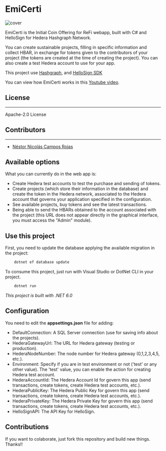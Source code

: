 # EmiCerti
![cover](https://user-images.githubusercontent.com/7274106/192119399-3e483978-5bc5-4638-b313-ba3f28974ae5.png)


EmiCerti is the Initial Coin Offering for ReFi webapp, built with C# and HelloSign for Hedera Hashgraph Network.

You can create sustainable projects, filling in specific information and collect HBAR, in exchange for tokens given to the contributors of your project (the tokens are created at the time of creating the project).
You can also create a test Hedera account to use for your app.

This project use [Hashgraph](https://bugbytesinc.github.io/Hashgraph/), and [HelloSign SDK](https://github.com/hellosign/hellosign-dotnet-sdk/tree/openapi)

You can view how EmiCerti works in this [Youtube video](https://www.youtube.com/watch?v=u3edWo7NQyU).


## License
----
Apache-2.0 License
 
## Contributors
----

- [Néstor Nicolás Campos Rojas](https://www.linkedin.com/in/nescampos/)


## Available options

What you can currently do in the web app is:
- Create Hedera test accounts to test the purchase and sending of tokens.
- Create projects (which store their information in the database) and create the token in the Hedera network, associated to the Hedera account that governs your application specified in the configuration.
- See available projects, buy tokens and see the latest transactions.
- Being able to send the HBARs obtained to the account associated with the project (this URL does not appear directly in the graphical interface, you must access the "Admin" module).



## Use this project

First, you need to update the database applying the available migration in the project:
```sh
    dotnet ef database update
```

To consume this project, just run with Visual Studio or DotNet CLI in your project.

```sh
    dotnet run
```

*This project is built with .NET 6.0*

## Configuration

You need to edit the **appsettings.json** file for adding:
- DefaultConnection: A SQL Server connection (use for saving info about the projects).
- HederaGatewayUrl: The URL for Hedera gateway (testing or production).
- HederaNodeNumber: The node number for Hedera gateway (0,1,2,3,4,5, etc.).
- Environment: Specify if you are in test environment or not ('test' or any other value). The 'test' value, you can enable the action for creating Hedera test account.
- HederaAccountId: The Hedera Account Id for govern this app (send transactions, create tokens, create Hedera test accounts, etc.).
- HederaPublicKey: The Hedera Public Key for govern this app (send transactions, create tokens, create Hedera test accounts, etc.).
- HederaPrivateKey: The Hedera Private Key for govern this app (send transactions, create tokens, create Hedera test accounts, etc.).
- HelloSignAPI: The API Key for HelloSign.

## Contributions

If you want to colaborate, just fork this repository and build new things. Thanks!!
